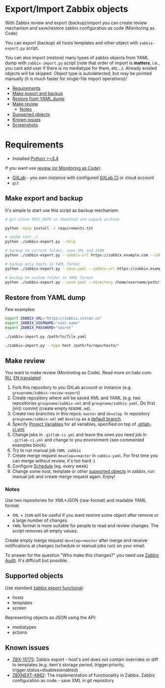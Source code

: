 # Export/Import Zabbix objects

With Zabbix review and export (backup)/import you can create review mechanism and save/restore zabbix configuration as code (Monitoring as Code)

You can export (backup) all hosts templates and other object with `zabbix-export.py` script.

You can also import (restore) many types of zabbix objects from YAML dump with `zabbix-import.py` script (note that order of import is
**matters**, i.e., you cant add user if there is no mediatype for them, etc...). Already existed objects will be skipped. Object type is
autodetected, but may be pointed manually (it is much faster for single-file import operations)/

- [Requirements](#requirements)
- [Make export and backup](#make-export-and-backup)
- [Restore from YAML dump](#restore-from-yaml-dump)
- [Make review](#make-review)
  - [Notes](#notes)
- [Supported objects](#supported-objects)
- [Known issues](#known-issues)
- [Screenshots](#screenshots)

# Requirements
- Installed [Python >=3.4](https://www.python.org/downloads/)


If you want use [review (or Monitoring as Code)](#make-review):
- [GitLab](https://gitlab.com/) - you own instance with configured [GitLab CI](https://docs.gitlab.com/ee/ci/) or cloud account
- `git`


## Make export and backup
It's simple to start use this script as backup mechanism:
```bash
# git clone THIS_REPO or download and unpack archive

python -mpip install -r requirements.txt

# smoke test :)
python ./zabbix-export.py --help

# backup to current folder, save XML and JSON
python ./zabbix-export.py --zabbix-url https://zabbix.example.com --zabbix-username user --zabbix-password password

# backup only hosts in YAML format
python ./zabbix-export.py --save-yaml --zabbix-url https://zabbix.example.com --zabbix-username user --zabbix-password password --only hosts

# backup to custom folder in YAML format
python ./zabbix-export.py --save-yaml --directory /home/username/path/to/zabbix-yaml --zabbix-url https://zabbix.example.com --zabbix-username user --zabbix-password password
```
## Restore from YAML dump
Few examples:
```bash
export ZABBIX_URL="https://zabbix.instan.ce"
export ZABBIX_USERNAME="user.name"
export ZABBIX_PASSWORD="secret"

./zabbix-import.py /path/to/file.yaml

./zabbix-import.py --type host /path/fo/repo/hosts/*
```
## Make review
You want to make review (Moniroting as Code). Read more on habr.com: [RU](#), [EN translated](#)
1. Fork this repository to you GitLab account or instance (e.g. `groupname/zabbix-review-export`)
2. Create repository where will be saved XML and YAML (e.g. two repositories `groupname/zabbix-xml` and `groupname/zabbix-yaml`. Do first (init) commit (create empty `README.md`).
3. Create two branches in this repos: `master` and `develop`. In repository `groupname/zabbix-xml` set `develop` as a [default branch](https://docs.gitlab.com/ee/user/project/repository/branches/#default-branch).
4. Specify [Project Variables](https://docs.gitlab.com/ee/ci/variables/#variables) for all variables, specified on top of [.gitlab-ci.yml](./.gitlab-ci.yml)
5. Change jobs in `.gitlab-ci.yml` and leave the ones you need job in `.gitlab-ci.yml` and change to you environment (see commented examples block).
6. Try to run manual job `YAML zabbix`
7. Create merge request `develop=>master` in `zabbix-yaml`. For first time you can merge without review, it's too hard :)
8. Configure [Schedule](https://docs.gitlab.com/ee/user/project/pipelines/schedules.html) (eg. every week)
9. Change some host, template or other [supported objects](#supported-objects) in zabbix, run manual job and create merge request again. Enjoy!

### Notes
Use two repositories for XML+JSON (raw-format) and readable YAML format:
- `XML` + `JSON` will be useful if you want restore some object after remove or a large number of changes.
- `YAML` format is more suitable for people to read and review changes. The script removes all empty values.

Create empty merge request `develop=>master` after merge and receive notifications at changes (schedule or manual jobs run) on your email.

To answer for the question "Who make this changes?" you need use [Zabbix Audit](https://www.zabbix.com/documentation/4.0/manual/web_interface/frontend_sections/reports/audit). It's difficult but possible.

## Supported objects
Use standard [zabbix export functional](https://www.zabbix.com/documentation/4.0/manual/api/reference/configuration/export):
- hosts
- templates
- screen

Representing objects as JSON using the API:
- mediatypes
- actions

## Known issues
- [ZBX-15175](https://support.zabbix.com/browse/ZBX-15175): Zabbix export - host's xml does not contain overrides or diff to templates (e.g. item's storage period, trigger.priority, trigger.status=disables\enabled)
- [ZBXNEXT-4862](https://support.zabbix.com/browse/ZBXNEXT-4862): The implementation of functionality in Zabbix. Zabbix configuration as code - save XML in git repository
